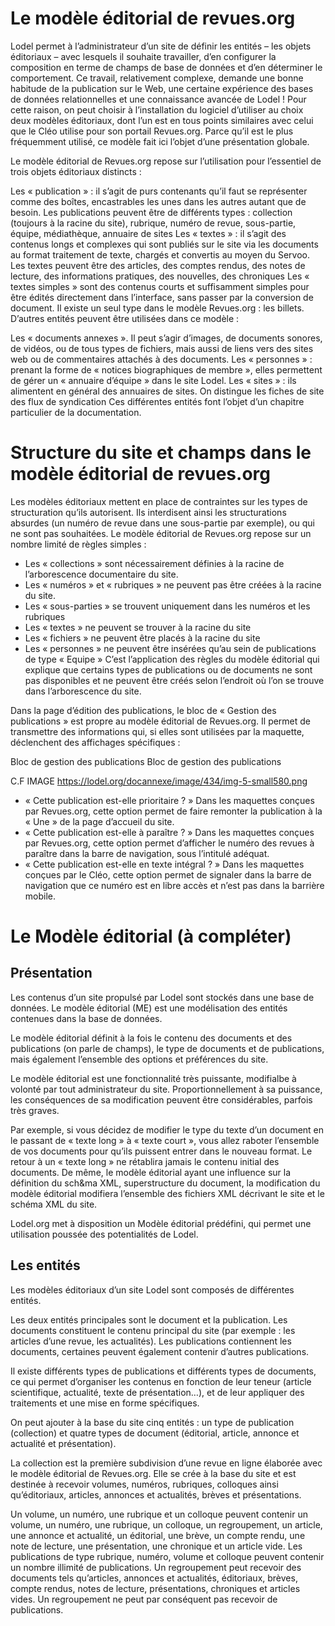 Le modèle éditorial de revues.org
=================================

Lodel permet à l’administrateur d’un site de définir les entités – les objets éditoriaux – avec lesquels il souhaite travailler, d’en configurer la composition en terme de champs de base de données et d’en déterminer le comportement. Ce travail, relativement complexe, demande une bonne habitude de la publication sur le Web, une certaine expérience des bases de données relationnelles et une connaissance avancée de Lodel ! Pour cette raison, on peut choisir à l’installation du logiciel d’utiliser au choix deux modèles éditoriaux, dont l’un est en tous points similaires avec celui que le Cléo utilise pour son portail Revues.org. Parce qu’il est le plus fréquemment utilisé, ce modèle fait ici l’objet d’une présentation globale.

Le modèle éditorial de Revues.org repose sur l’utilisation pour l’essentiel de trois objets éditoriaux distincts :

Les « publication » : il s’agit de purs contenants qu’il faut se représenter comme des boîtes, encastrables les unes dans les autres autant que de besoin. Les publications peuvent être de différents types : collection (toujours à la racine du site), rubrique, numéro de revue, sous-partie, équipe, médiathèque, annuaire de sites
Les « textes » : il s’agit des contenus longs et complexes qui sont publiés sur le site via les documents au format traitement de texte, chargés et convertis au moyen du Servoo. Les textes peuvent être des articles, des comptes rendus, des notes de lecture, des informations pratiques, des nouvelles, des chroniques
Les « textes simples » sont des contenus courts et suffisamment simples pour être édités directement dans l’interface, sans passer par la conversion de document. Il existe un seul type dans le modèle Revues.org : les billets.
D’autres entités peuvent être utilisées dans ce modèle :

Les « documents annexes ». Il peut s’agir d’images, de documents sonores, de vidéos, ou de tous types de fichiers, mais aussi de liens vers des sites web ou de commentaires attachés à des documents.
Les « personnes » : prenant la forme de « notices biographiques de membre », elles permettent de gérer un « annuaire d’équipe » dans le site Lodel.
Les « sites » : ils alimentent en général des annuaires de sites. On distingue les fiches de site des flux de syndication
Ces différentes entités font l’objet d’un chapitre particulier de la documentation.


Structure du site et champs dans le modèle éditorial de revues.org
==================================================================

Les modèles éditoriaux mettent en place de contraintes sur les types de structuration qu’ils autorisent. Ils interdisent ainsi les structurations absurdes (un numéro de revue dans une sous-partie par exemple), ou qui ne sont pas souhaitées. Le modèle éditorial de Revues.org repose sur un nombre limité de règles simples :

- Les « collections » sont nécessairement définies à la racine de l’arborescence documentaire du site.
- Les « numéros » et « rubriques » ne peuvent pas être créées à la racine du site.
- Les « sous-parties » se trouvent uniquement dans les numéros et les rubriques
- Les « textes » ne peuvent se trouver à la racine du site
- Les « fichiers » ne peuvent être placés à la racine du site
- Les « personnes » ne peuvent être insérées qu’au sein de publications de type « Equipe »
C’est l’application des règles du modèle éditorial qui explique que certains types de publications ou de documents ne sont pas disponibles et ne peuvent être créés selon l’endroit où l’on se trouve dans l’arborescence du site.

Dans la page d’édition des publications, le bloc de « Gestion des publications » est propre au modèle éditorial de Revues.org. Il permet de transmettre des informations qui, si elles sont utilisées par la maquette, déclenchent des affichages spécifiques :

Bloc de gestion des publications
Bloc de gestion des publications

C.F IMAGE <https://lodel.org/docannexe/image/434/img-5-small580.png>

- « Cette publication est-elle prioritaire ? » Dans les maquettes conçues par Revues.org, cette option permet de faire remonter la publication à la « Une » de la page d’accueil du site.
- « Cette publication est-elle à paraître ? » Dans les maquettes conçues par Revues.org, cette option permet d’afficher le numéro des revues à paraître dans la barre de navigation, sous l’intitulé adéquat.
- « Cette publication est-elle en texte intégral ? » Dans les maquettes conçues par le Cléo, cette option permet de signaler dans la barre de navigation que ce numéro est en libre accès et n’est pas dans la barrière mobile.

Le Modèle éditorial (à compléter)
=================================

Présentation
------------

Les contenus d’un site propulsé par Lodel sont stockés dans une base de données. Le modèle éditorial (ME) est une modélisation des entités contenues dans la base de données.

Le modèle éditorial définit à la fois le contenu des documents et des publications (on parle de champs), le type de documents et de publications, mais également l’ensemble des options et préférences du site.

Le modèle éditorial est une fonctionnalité très puissante, modifialbe à volonté par tout administrateur du site. Proportionnellement à sa puissance, les conséquences de sa modification peuvent être considérables, parfois très graves.

Par exemple, si vous décidez de modifier le type du texte d’un document en le passant de « texte long » à « texte court », vous allez raboter l’ensemble de vos documents pour qu’ils puissent entrer dans le nouveau format. Le retour à un « texte long » ne rétablira jamais le contenu initial des documents. De même, le modèle éditorial ayant une influence sur la définition du sch&ma XML, superstructure du document, la modification du modèle éditorial modifiera l’ensemble des fichiers XML décrivant le site et le schéma XML du site.

Lodel.org met à disposition un Modèle éditorial prédéfini, qui permet une utilisation poussée des potentialités de Lodel.


Les entités
-----------

Les modèles éditoriaux d’un site Lodel sont composés de différentes entités.

Les deux entités principales sont le document et la publication. Les documents constituent le contenu principal du site (par exemple : les articles d’une revue, les actualités). Les publications contiennent les documents, certaines peuvent également contenir d’autres publications.

Il existe différents types de publications et différents types de documents, ce qui permet d’organiser les contenus en fonction de leur teneur (article scientifique, actualité, texte de présentation…), et de leur appliquer des traitements et une mise en forme spécifiques.

On peut ajouter à la base du site cinq entités : un type de publication (collection) et quatre types de document (éditorial, article, annonce et actualité et présentation).

La collection est la première subdivision d’une revue en ligne élaborée avec le modèle éditorial de Revues.org. Elle se crée à la base du site et est destinée à recevoir volumes, numéros, rubriques, colloques ainsi qu’éditoriaux, articles, annonces et actualités, brèves et présentations.

Un volume, un numéro, une rubrique et un colloque peuvent contenir un volume, un numéro, une rubrique, un colloque, un regroupement, un article, une annonce et actualité, un éditorial, une brève, un compte rendu, une note de lecture, une présentation, une chronique et un article vide. Les publications de type rubrique, numéro, volume et colloque peuvent contenir un nombre illimité de publications. Un regroupement peut recevoir des documents tels qu’articles, annonces et actualités, éditoriaux, brèves, compte rendus, notes de lecture, présentations, chroniques et articles vides. Un regroupement ne peut par conséquent pas recevoir de publications.

